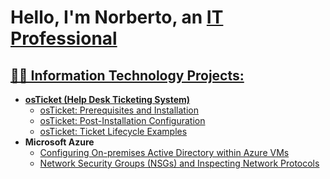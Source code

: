 <h1>Hello, I'm Norberto, an <a href="https://linkedin.com/in/Josh">IT Professional</h1>

<h2>👨‍💻 Information Technology Projects:</h2>

- <b>osTicket (Help Desk Ticketing System)</b>
  - [osTicket: Prerequisites and Installation](https://github.com/NorMTZ/osticket-prereqs)
  - [osTicket: Post-Installation Configuration](https://github.com/NorMTZ/post-install-config)
  - [osTicket: Ticket Lifecycle Examples](https://github.com/NorMTZ/ticket-lifecycle)
- <b>Microsoft Azure</b>
  - [Configuring On-premises Active Directory within Azure VMs](https://github.com/joshmadakorcc/configure-ad)
  - [Network Security Groups (NSGs) and Inspecting Network Protocols](https://github.com/joshmadakorcc/azure-network-protocols)
